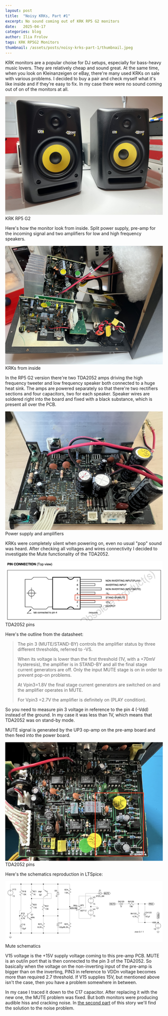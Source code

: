 ```yaml
---
layout: post
title:  "Noisy KRKs, Part #1"
excerpt: No sound coming out of KRK RP5 G2 monitors
date:   2025-04-17
categories: blog
author: Ilia Frolov
tags: KRK RP5G2 Monitors
thumbnail: /assets/posts/noisy-krks-part-1/thumbnail.jpeg
---
```


KRK monitors are a popular choise for DJ setups, especially for bass-heavy music lovers. They are relatively cheap and sound great. At the same time, when you look on Kleinanzeigen or eBay, there're many used KRKs on sale with various problems. I decided to buy a pair and check myself what it's like inside and if they're easy to fix. In my case there were no sound coming out of on of the monitors at all.

<div class="blogPostImage">
<img src="/assets/posts/noisy-krks-part-1/krk-rp5-g2.jpeg" />
<div class="blogPostImageTitle">KRK RP5 G2</div>
</div>

Here's how the monitor look from inside. Split power supply, pre-amp for the incoming signal and two amplifiers for low and high frequency speakers.

<div class="blogPostImage">
<img src="/assets/posts/noisy-krks-part-1/inside-the-monitor.jpeg" />
<div class="blogPostImageTitle">KRKs from inside</div>
</div>

In the RP5 G2 version there're two TDA2052 amps driving the high frequency tweeter and low frequency speaker both connected to a huge heat sink. The amps are powered separately so that there're two rectifiers sections and four capacitors, two for each speaker. Speaker wires are soldered right into the board and fixed with a black substance, which is present all over the PCB.

<div class="blogPostImage">
<img src="/assets/posts/noisy-krks-part-1/power-and-amp-board-old-caps.jpeg" />
<div class="blogPostImageTitle">Power supply and amplifiers</div>
</div>

KRKs were completely silent when powering on, even no usual "pop" sound was heard. After checking all voltages and wires connectivity I decided to investigate the Mute functionality of the TDA2052.

<div class="blogPostImage">
<img src="/assets/posts/noisy-krks-part-1/tda2052.jpeg" />
<div class="blogPostImageTitle">TDA2052 pins</div>
</div>

Here's the outline from the datasheet:


> The pin 3 (MUTE/STAND-BY) controls the amplifier status by three different thresholds, referred to -VS. 
>
> When its voltage is lower than the first threshold (1V, with a +70mV hysteresis), the amplifier is in STAND-BY and all the final stage current generators are off. Only the input MUTE stage is on in order to prevent pop-on problems. 
>
> At Vpin3=1.8V the final stage current generators are switched on and the amplifier operates in MUTE. 
>
> For Vpin3 =2.7V the amplifier is definitely on (PLAY condition).

So you need to measure pin 3 voltage in reference to the pin 4 (-Vdd) instead of the ground. In my case it was less than 1V, which means that TDA2052 was on stand-by mode.

MUTE signal is generated by the UP3 op-amp on the pre-amp board and then feed into the power board.

<div class="blogPostImage">
<img src="/assets/posts/noisy-krks-part-1/pre-amp-board.jpeg" />
<div class="blogPostImageTitle">TDA2052 pins</div>
</div>

Here's the schematics reproduction in LTSpice:

<div class="blogPostImage">
<img src="/assets/posts/noisy-krks-part-1/mute-schematics.jpeg" />
<div class="blogPostImageTitle">Mute schematics</div>
</div>

V15 voltage is the +15V supply voltage coming to this pre-amp PCB. MUTE is an out/in port that is then connected to the pin 3 of the TDA2052. So basically when the voltage on the non-inverting input of the pre-amp is bigger than on the inverting, PIN3 in reference to VDDn voltage becomes more than required 2.7 threshold. If V15 supplies 15V, but mentioned above isn't the case, then you have a problem somewhere in between. 

In my case I traced it down to the C17 capacitor. After replacing it with the new one, the MUTE problem was fixed. But both monitors were producing audible hiss and cracking noise. In [the second part](/blog/noisy-krks-part-2) of this story we'll find the solution to the noise problem.